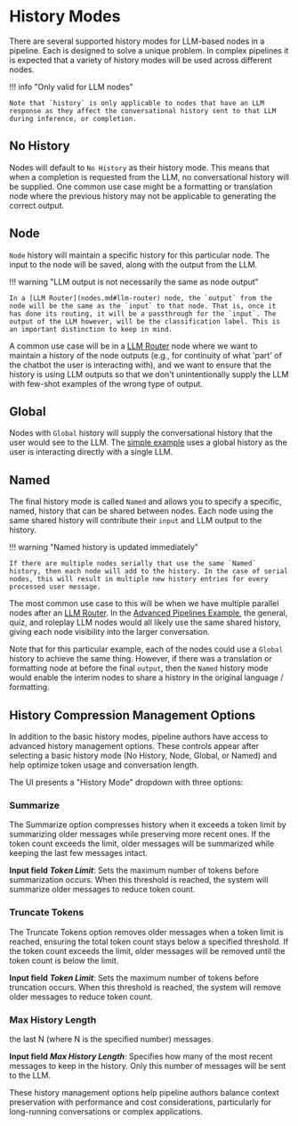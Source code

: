 # History Modes

There are several supported history modes for LLM-based nodes in a pipeline. Each is designed to solve a unique problem. In complex pipelines it is expected that a variety of history modes will be used across different nodes.

!!! info "Only valid for LLM nodes"

    Note that `history` is only applicable to nodes that have an LLM response as they affect the conversational history sent to that LLM during inference, or completion. 

## No History
Nodes will default to `No History` as their history mode. This means that when a completion is requested from the LLM, no conversational history will be supplied. One common use case might be a formatting or translation node where the previous history may not be applicable to generating the correct output.

## Node 
`Node` history will maintain a specific history for this particular node. The input to the node will be saved, along with the output from the LLM. 

!!! warning "LLM output is not necessarily the same as node output"

    In a [LLM Router](nodes.md#llm-router) node, the `output` from the node will be the same as the `input` to that node. That is, once it has done its routing, it will be a passthrough for the `input`. The output of the LLM however, will be the classification label. This is an important distinction to keep in mind.

A common use case will be in a [LLM Router](nodes.md#llm-router) node where we want to maintain a history of the node outputs (e.g., for continuity of what 'part' of the chatbot the user is interacting with), and we want to ensure that the history is using LLM outputs so that we don't unintentionally supply the LLM with few-shot examples of the wrong type of output.

## Global
Nodes with `Global` history will supply the conversational history that the user would see to the LLM. The [simple example](index.md) uses a global history as the user is interacting directly with a single LLM. 

## Named
The final history mode is called `Named` and allows you to specify a specific, named, history that can be shared between nodes. Each node using the same shared history will contribute their `input` and LLM output to the history.

!!! warning "Named history is updated immediately"

    If there are multiple nodes serially that use the same `Named` history, then each node will add to the history. In the case of serial nodes, this will result in multiple new history entries for every processed user message.


The most common use case to this will be when we have multiple parallel nodes after an [LLM Router](nodes.md#llm-router). In the [Advanced Pipelines Example](index.md#advanced-example), the general, quiz, and roleplay LLM nodes would all likely use the same shared history, giving each node visibility into the larger conversation.

Note that for this particular example, each of the nodes could use a `Global` history to achieve the same thing. However, if there was a translation or formatting node at before the final `output`, then the `Named` history mode would enable the interim nodes to share a history in the original language / formatting.

## History Compression Management Options

In addition to the basic history modes, pipeline authors have access to advanced history management options. These controls appear after selecting a basic history mode (No History, Node, Global, or Named) and help optimize token usage and conversation length.

The UI presents a "History Mode" dropdown with three options:

### Summarize
The Summarize option compresses history when it exceeds a token limit by summarizing older messages while preserving more recent ones. If the token count exceeds the limit, older messages will be summarized while keeping the last few messages intact.

**Input field**
 _**Token Limit**_: Sets the maximum number of tokens before summarization occurs. When this threshold is reached, the system will summarize older messages to reduce token count.

### Truncate Tokens
The Truncate Tokens option removes older messages when a token limit is reached, ensuring the total token count stays below a specified threshold. If the token count exceeds the limit, older messages will be removed until the token count is below the limit.

**Input field**
 _**Token Limit**_: Sets the maximum number of tokens before truncation occurs. When this threshold is reached, the system will remove older messages to reduce token count.

### Max History Length
the last N (where N is the specified number) messages.

**Input field**
 _**Max History Length**_: Specifies how many of the most recent messages to keep in the history. Only this number of messages will be sent to the LLM.

These history management options help pipeline authors balance context preservation with performance and cost considerations, particularly for long-running conversations or complex applications.
